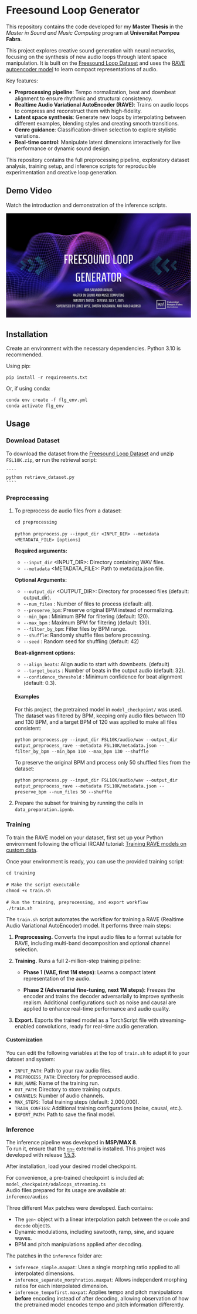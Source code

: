 # Freesound Loop Generator
This repository contains the code developed for my **Master Thesis** in the *Master in Sound and Music Computing* program at **Universitat Pompeu Fabra**.  

This project explores creative sound generation with neural networks, focusing on the synthesis of new audio loops through latent space manipulation. It is built on the [Freesound Loop Dataset](https://zenodo.org/records/3967852) and uses the [RAVE autoencoder model](https://github.com/acids-ircam/RAVE) to learn compact representations of audio.

Key features:
- **Preprocessing pipeline**: Tempo normalization, beat and downbeat alignment to ensure rhythmic and structural consistency.
- **Realtime Audio Variational AutoEncoder (RAVE)**: Trains on audio loops to compress and reconstruct them with high-fidelity.
- **Latent space synthesis**: Generate new loops by interpolating between different examples, blending styles and creating smooth transitions.
- **Genre guidance**: Classification-driven selection to explore stylistic variations.
- **Real-time control**: Manipulate latent dimensions interactively for live performance or dynamic sound design.

This repository contains the full preprocessing pipeline, exploratory dataset analysis, training setup, and inference scripts for reproducible experimentation and creative loop generation. 

## Demo Video
Watch the introduction and demonstration of the inference scripts.

[![Demo Video](assets/Master_Thesis_Presentation_AdaSalvador.jpg)](https://www.youtube.com/watch?v=28W14f0ROkA)


## Installation
Create an environment with the necessary dependencies. Python 3.10 is recommended.

Using pip: 
```
pip install -r requirements.txt
```

Or, if using conda:
```
conda env create -f flg_env.yml
conda activate flg_env
```

## Usage

### Download Dataset 
To download the dataset from the [Freesound Loop Dataset](https://zenodo.org/records/3967852) and unzip `FSL10K.zip`, **or** run the retrieval script:

    ````
    python retrieve_dataset.py
    ````

### Preprocessing
1. To preprocess de audio files from a dataset:
    ```
    cd preprocessing

    python preprocess.py --input_dir <INPUT_DIR> --metadata <METADATA_FILE> [options]
    ```

    **Required arguments:**
    - `--input_dir` <INPUT_DIR>: Directory containing WAV files.
    - `--metadata` <METADATA_FILE>: Path to metadata.json file.

    **Optional Arguments:**
    - `--output_dir` <OUTPUT_DIR>: Directory for processed files (default: output_dir).
    - `--num_files` <N>: Number of files to process (default: all).
    - `--preserve_bpm`: Preserve original BPM instead of normalizing.
    - `--min_bpm` <FLOAT>: Minimum BPM for filtering (default: 120).
    - `--max_bpm` <FLOAT>: Maximum BPM for filtering (default: 130).
    - `--filter_by_bpm`: Filter files by BPM range.
    - `--shuffle`: Randomly shuffle files before processing.
    - `--seed` <INT>: Random seed for shuffling (default: 42)

    **Beat-alignment options:**
    - `--align_beats`: Align audio to start with downbeats. (default)
    - `--target_beats` <INT>: Number of beats in the output audio (default: 32).
    - `--confidence_threshold` <FLOAT>: Minimum confidence for beat alignment (default: 0.3).

    #### Examples

    For this project, the pretrained model in `model_checkpoint/` was used. The dataset was filtered by BPM, keeping only audio files between 110 and 130 BPM, and a target BPM of 120 was applied to make all files consistent:

    ````
    python preprocess.py --input_dir FSL10K/audio/wav --output_dir output_preprocess_rave --metadata FSL10K/metadata.json --filter_by_bpm --min_bpm 110 --max_bpm 130 --shuffle
    ````

    To preserve the original BPM and process only 50 shuffled files from the dataset:

    ````
    python preprocess.py --input_dir FSL10K/audio/wav --output_dir output_preprocess_rave --metadata FSL10K/metadata.json --preserve_bpm --num_files 50 --shuffle
    ````

2. Prepare the subset for training by running the cells in `data_preparation.ipynb`.


### Training

To train the RAVE model on your dataset, first set up your Python environment following the official IRCAM tutorial: [Training RAVE models on custom data](https://forum.ircam.fr/article/detail/training-rave-models-on-custom-data/).

Once your environment is ready, you can use the provided training script:

```
cd training

# Make the script executable
chmod +x train.sh

# Run the training, preprocessing, and export workflow
./train.sh
```
The `train.sh` script automates the workflow for training a RAVE (Realtime Audio Variational AutoEncoder) model. It performs three main steps:

1. **Preprocessing.**
Converts the input audio files to a format suitable for RAVE, including multi-band decomposition and optional channel selection.

2. **Training.**
Runs a full 2-million-step training pipeline:

    - **Phase 1 (VAE, first 1M steps)**: Learns a compact latent representation of the audio.

    - **Phase 2 (Adversarial fine-tuning, next 1M steps)**: Freezes the encoder and trains the decoder adversarially to improve synthesis realism. Additional configurations such as noise and causal are applied to enhance real-time performance and audio quality.

3. **Export.**
Exports the trained model as a TorchScript file with streaming-enabled convolutions, ready for real-time audio generation.

#### Customization

You can edit the following variables at the top of `train.sh` to adapt it to your dataset and system:
- `INPUT_PATH`: Path to your raw audio files.
- `PREPROCESS_PATH`: Directory for preprocessed audio.
- `RUN_NAME`: Name of the training run.
- `OUT_PATH`: Directory to store training outputs.
- `CHANNELS`: Number of audio channels.
- `MAX_STEPS`: Total training steps (default: 2,000,000).
- `TRAIN_CONFIGS`: Additional training configurations (noise, causal, etc.).
- `EXPORT_PATH`: Path to save the final model.

### Inference

The inference pipeline was developed in **MSP/MAX 8**.  
To run it, ensure that the [`nn~`](https://forum.ircam.fr/projects/detail/nn/) external is installed. This project was developed with release [1.5.3](https://github.com/acids-ircam/nn_tilde/releases/tag/v1.5.3).

After installation, load your desired model checkpoint.

For convenience, a pre-trained checkpoint is included at:  
`model_checkpoint/adaloops_streaming.ts`  
Audio files prepared for its usage are available at:  
`inference/audios`

Three different Max patches were developed. Each contains:  
- The `gen~` object with a linear interpolation patch between the `encode` and `decode` objects.
- Dynamic modulations, including sawtooth, ramp, sine, and square waves.
- BPM and pitch manipulations applied after decoding.

The patches in the `inference` folder are:  
- `inference_simple.maxpat`: Uses a single morphing ratio applied to all interpolated dimensions.  
- `inference_separate_morphratios.maxpat`: Allows independent morphing ratios for each interpolated dimension.  
- `inference_tempofirst.maxpat`: Applies tempo and pitch manipulations **before** encoding instead of after decoding, allowing observation of how the pretrained model encodes tempo and pitch information differently.

